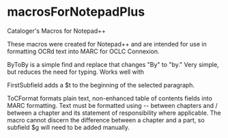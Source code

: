 # macrosForNotepadPlus
Cataloger's Macros for Notepad++

These macros were created for Notepad++ and are intended for use in formatting OCRd text into MARC for OCLC Connexion.

ByToBy is a simple find and replace that changes "By" to "by." Very simple, but reduces the need for typing. Works well with 

FirstSubfield adds a $t to the beginning of the selected paragraph.

ToCFormat formats plain text, non-enhanced table of contents fields into MARC formatting. Text must be formatted using -- between chapters and / between a chapter and its statement of responsibility where applicable. The macro cannot discern the difference between a chapter and a part, so subfield $g will need to be added manually. 


